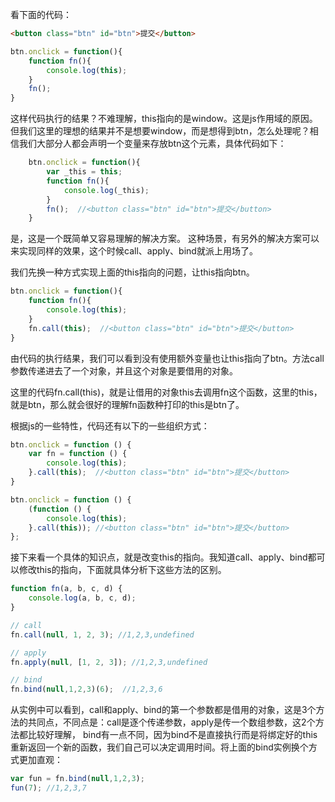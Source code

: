 看下面的代码：

```html
<button class="btn" id="btn">提交</button>
```

```Javascript
btn.onclick = function(){
    function fn(){
        console.log(this);
    }
    fn();
}
```

这样代码执行的结果？不难理解，this指向的是window。这是js作用域的原因。但我们这里的理想的结果并不是想要window，而是想得到btn，怎么处理呢？相信我们大部分人都会声明一个变量来存放btn这个元素，具体代码如下：

```javascript
    btn.onclick = function(){
        var _this = this;
        function fn(){
            console.log(_this);
        }
        fn();  //<button class="btn" id="btn">提交</button>
    }
```
是，这是一个既简单又容易理解的解决方案。
这种场景，有另外的解决方案可以来实现同样的效果，这个时候call、apply、bind就派上用场了。

我们先换一种方式实现上面的this指向的问题，让this指向btn。

```javascript
btn.onclick = function(){
    function fn(){
        console.log(this);
    }
    fn.call(this);  //<button class="btn" id="btn">提交</button>
}
```
由代码的执行结果，我们可以看到没有使用额外变量也让this指向了btn。方法call参数传递进去了一个对象，并且这个对象是要借用的对象。

这里的代码fn.call(this)，就是让借用的对象this去调用fn这个函数，这里的this，就是btn，那么就会很好的理解fn函数种打印的this是btn了。

根据js的一些特性，代码还有以下的一些组织方式：

```javascript
btn.onclick = function () {
    var fn = function () {
        console.log(this);
    }.call(this);  //<button class="btn" id="btn">提交</button>
}

btn.onclick = function () {
    (function () {
        console.log(this);
    }.call(this)); //<button class="btn" id="btn">提交</button>
};
```

接下来看一个具体的知识点，就是改变this的指向。我知道call、apply、bind都可以修改this的指向，下面就具体分析下这些方法的区别。

```javascript
function fn(a, b, c, d) {
    console.log(a, b, c, d);
}

// call
fn.call(null, 1, 2, 3); //1,2,3,undefined

// apply
fn.apply(null, [1, 2, 3]); //1,2,3,undefined

// bind
fn.bind(null,1,2,3)(6);  //1,2,3,6
```

从实例中可以看到，call和apply、bind的第一个参数都是借用的对象，这是3个方法的共同点，不同点是：call是逐个传递参数，apply是传一个数组参数，这2个方法都比较好理解，
bind有一点不同，因为bind不是直接执行而是将绑定好的this重新返回一个新的函数，我们自己可以决定调用时间。将上面的bind实例换个方式更加直观：

```javascript
var fun = fn.bind(null,1,2,3);
fun(7); //1,2,3,7
```